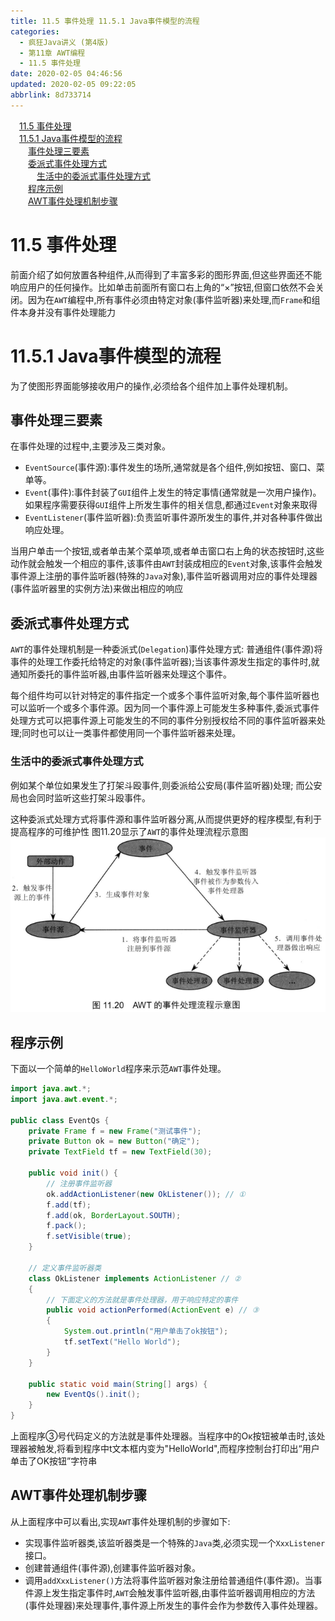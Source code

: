```yaml
---
title: 11.5 事件处理 11.5.1 Java事件模型的流程
categories: 
  - 疯狂Java讲义 (第4版)
  - 第11章 AWT编程
  - 11.5 事件处理
date: 2020-02-05 04:46:56
updated: 2020-02-05 09:22:05
abbrlink: 8d733714
---
```

<div id='my_toc'><a href="/JavaReadingNotes/8d733714/#11-5-事件处理" class="header_1">11.5 事件处理</a>&nbsp;<br><a href="/JavaReadingNotes/8d733714/#11-5-1-Java事件模型的流程" class="header_1">11.5.1 Java事件模型的流程</a>&nbsp;<br><a href="/JavaReadingNotes/8d733714/#事件处理三要素" class="header_2">事件处理三要素</a>&nbsp;<br><a href="/JavaReadingNotes/8d733714/#委派式事件处理方式" class="header_2">委派式事件处理方式</a>&nbsp;<br><a href="/JavaReadingNotes/8d733714/#生活中的委派式事件处理方式" class="header_3">生活中的委派式事件处理方式</a>&nbsp;<br><a href="/JavaReadingNotes/8d733714/#程序示例" class="header_2">程序示例</a>&nbsp;<br><a href="/JavaReadingNotes/8d733714/#AWT事件处理机制步骤" class="header_2">AWT事件处理机制步骤</a>&nbsp;<br></div>
<style>.header_1{margin-left: 1em;}.header_2{margin-left: 2em;}.header_3{margin-left: 3em;}.header_4{margin-left: 4em;}.header_5{margin-left: 5em;}.header_6{margin-left: 6em;}</style>
<!--more-->
<script>if (navigator.platform.search('arm')==-1){document.getElementById('my_toc').style.display = 'none';}var e,p = document.getElementsByTagName('p');while (p.length>0) {e = p[0];e.parentElement.removeChild(e);}</script>

<!--end-->
# 11.5 事件处理
前面介绍了如何放置各种组件,从而得到了丰富多彩的图形界面,但这些界面还不能响应用户的任何操作。比如单击前面所有窗口右上角的“×”按钮,但窗口依然不会关闭。因为在`AWT`编程中,所有事件必须由特定对象(事件监听器)来处理,而`Frame`和组件本身并没有事件处理能力
# 11.5.1 Java事件模型的流程
为了使图形界面能够接收用户的操作,必须给各个组件加上事件处理机制。

## 事件处理三要素
在事件处理的过程中,主要涉及三类对象。
- `EventSource`(事件源):事件发生的场所,通常就是各个组件,例如按钮、窗口、菜单等。
- `Event`(事件):事件封装了`GUI`组件上发生的特定事情(通常就是一次用户操作)。如果程序需要获得`GUI`组件上所发生事件的相关信息,都通过`Event`对象来取得
- `EventListener`(事件监听器):负责监听事件源所发生的事件,并对各种事件做出响应处理。

当用户单击一个按钮,或者单击某个菜单项,或者单击窗口右上角的状态按钮时,这些动作就会触发一个相应的事件,该事件由`AWT`封装成相应的`Event`对象,该事件会触发事件源上注册的事件监听器(特殊的`Java`对象),事件监听器调用对应的事件处理器(事件监听器里的实例方法)来做出相应的响应
## 委派式事件处理方式
`AWT`的事件处理机制是一种委派式(`Delegation`)事件处理方式:
普通组件(事件源)将事件的处理工作委托给特定的对象(事件监听器);当该事件源发生指定的事件时,就通知所委托的事件监听器,由事件监听器来处理这个事件。

每个组件均可以针对特定的事件指定一个或多个事件监听对象,每个事件监听器也可以监听一个或多个事件源。因为同一个事件源上可能发生多种事件,委派式事件处理方式可以把事件源上可能发生的不同的事件分别授权给不同的事件监听器来处理;同时也可以让一类事件都使用同一个事件监听器来处理。
### 生活中的委派式事件处理方式
例如某个单位如果发生了打架斗殴事件,则委派给公安局(事件监听器)处理;
而公安局也会同时监听这些打架斗殴事件。

这种委派式处理方式将事件源和事件监听器分离,从而提供更妤的程序模型,有利于提高程序的可维护性
图11.20显示了`AWT`的事件处理流程示意图
![这里有一张图片](https://raw.githubusercontent.com/lanlan2017/images/master/CrazyJavaHandout4/Chapter11/11.5.1/1.png)
## 程序示例
下面以一个简单的`HelloWorld`程序来示范`AWT`事件处理。
```java
import java.awt.*;
import java.awt.event.*;

public class EventQs {
    private Frame f = new Frame("测试事件");
    private Button ok = new Button("确定");
    private TextField tf = new TextField(30);

    public void init() {
        // 注册事件监听器
        ok.addActionListener(new OkListener()); // ①
        f.add(tf);
        f.add(ok, BorderLayout.SOUTH);
        f.pack();
        f.setVisible(true);
    }

    // 定义事件监听器类
    class OkListener implements ActionListener // ②
    {
        // 下面定义的方法就是事件处理器，用于响应特定的事件
        public void actionPerformed(ActionEvent e) // ③
        {
            System.out.println("用户单击了ok按钮");
            tf.setText("Hello World");
        }
    }

    public static void main(String[] args) {
        new EventQs().init();
    }
}
```
上面程序③号代码定义的方法就是事件处理器。当程序中的Oκ按钮被单击时,该处理器被触发,将看到程序中t文本框内变为"HelloWorld",而程序控制台打印出“用户单击了OK按钮”字符串
## AWT事件处理机制步骤
从上面程序中可以看出,实现`AWT`事件处理机制的步骤如下:
- 实现事件监听器类,该监听器类是一个特殊的`Java`类,必须实现一个`XxxListener`接口。
- 创建普通组件(事件源),创建事件监听器对象。
- 调用`addXxxListener()`方法将事件监听器对象注册给普通组件(事件源)。当事件源上发生指定事件时,`AWT`会触发事件监听器,由事件监听器调用相应的方法(事件处理器)来处理事件,事件源上所发生的事件会作为参数传入事件处理器。

<!-- CrazyJavaHandout4/Chapter11/11.5.1/ -->
